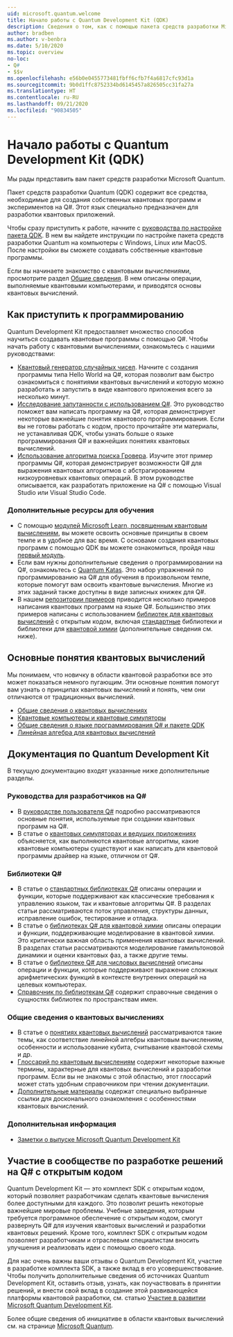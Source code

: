 ```yaml
---
uid: microsoft.quantum.welcome
title: Начало работы с Quantum Development Kit (QDK)
description: Сведения о том, как с помощью пакета средств разработки Microsoft Quantum начать создавать программные квантовые проекты на языке Q#.
author: bradben
ms.author: v-benbra
ms.date: 5/10/2020
ms.topic: overview
no-loc:
- Q#
- $$v
ms.openlocfilehash: e56b0e0455773481fbff6cfb7f4a6817cfc93d1a
ms.sourcegitcommit: 9b0d1ffc8752334bd6145457a826505cc31fa27a
ms.translationtype: HT
ms.contentlocale: ru-RU
ms.lasthandoff: 09/21/2020
ms.locfileid: "90834505"
---
```

# <a name="get-started-with-the-quantum-development-kit-qdk"></a>Начало работы с Quantum Development Kit (QDK)

Мы рады представить вам пакет средств разработки Microsoft Quantum.  

Пакет средств разработки Quantum (QDK) содержит все средства, необходимые для создания собственных квантовых программ и экспериментов на Q#. Этот язык специально предназначен для разработки квантовых приложений.

Чтобы сразу приступить к работе, начните с [руководства по настройке пакета QDK](xref:microsoft.quantum.install).
В нем вы найдете инструкции по настройке пакета средств разработки Quantum на компьютеры с Windows, Linux или MacOS. После настройки вы сможете создавать собственные квантовые программы.

Если вы начинаете знакомство с квантовыми вычислениями, просмотрите раздел [Общие сведения](xref:microsoft.quantum.overview.introduction). В нем описаны операции, выполняемые квантовыми компьютерами, и приводятся основы квантовых вычислений.

## <a name="get-started-programming"></a>Как приступить к программированию

Quantum Development Kit предоставляет множество способов научиться создавать квантовые программы с помощью Q#.
Чтобы начать работу с квантовыми вычислениями, ознакомьтесь с нашими руководствами:

* [Квантовый генератор случайных чисел](xref:microsoft.quantum.quickstarts.qrng). Начните с создания программы типа Hello World на Q#, которая позволит вам быстро ознакомиться с понятиями квантовых вычислений и которую можно разработать и запустить в виде квантового приложения всего за несколько минут.
* [Исследование запутанности с использованием Q#](xref:microsoft.quantum.write-program). Это руководство поможет вам написать программу на Q#, которая демонстрирует некоторые важнейшие понятия квантового программирования. Если вы не готовы работать с кодом, просто прочитайте эти материалы, не устанавливая QDK, чтобы узнать больше о языке программирования Q# и важнейших понятиях квантовых вычислений.
* [Использование алгоритма поиска Гровера](xref:microsoft.quantum.quickstarts.search). Изучите этот пример программы Q#, которая демонстрирует возможности Q# для выражения квантовых алгоритмов с абстрагированием низкоуровневых квантовых операций.
    В этом руководстве описывается, как разработать приложение на Q# с помощью Visual Studio или Visual Studio Code.

### <a name="learning-further"></a>Дополнительные ресурсы для обучения
* С помощью [модулей Microsoft Learn, посвященным квантовым вычислениям](https://docs.microsoft.com/learn/browse/?term=quantum), вы можете освоить основные принципы в своем темпе и в удобное для вас время. С основами создания квантовых программ с помощью QDK вы можете ознакомиться, пройдя наш [первый модуль](https://docs.microsoft.com/learn/modules/qsharp-create-first-quantum-development-kit/).
* Если вам нужны дополнительные сведения о программировании на Q#, ознакомьтесь с [Quantum Katas](https://github.com/Microsoft/QuantumKatas). Это набор упражнений по программированию на Q# для обучения в произвольном темпе, которые помогут вам освоить квантовые вычисления.
    Многие из этих заданий также доступны в виде записных книжек для Q#. 
* В нашем [репозитории примеров](https://github.com/Microsoft/Quantum) приводится несколько примеров написания квантовых программ на языке Q#. Большинство этих примеров написаны с использованием [библиотек для квантовых вычислений](https://github.com/Microsoft/QuantumLibraries) с открытым кодом, включая [стандартные](xref:microsoft.quantum.libraries.standard.intro) библиотеки и библиотеки для [квантовой химии](xref:microsoft.quantum.chemistry.concepts.intro) (дополнительные сведения см. ниже).

## <a name="key-concepts-for-quantum-computing"></a>Основные понятия квантовых вычислений

Мы понимаем, что новичку в области квантовой разработки все это может показаться немного пугающим. Эти основные понятия помогут вам узнать о принципах квантовых вычислений и понять, чем они отличаются от традиционных вычислений.

* [Общие сведения о квантовых вычислениях](xref:microsoft.quantum.overview.understanding)
* [Квантовые компьютеры и квантовые симуляторы](xref:microsoft.quantum.overview.simulators)
* [Общие сведения о языке программирования Q# и пакете QDK](xref:microsoft.quantum.overview.q-sharp)
* [Линейная алгебра для квантовых вычислений](xref:microsoft.quantum.overview.algebra)

## <a name="quantum-development-kit-documentation"></a>Документация по Quantum Development Kit

В текущую документацию входят указанные ниже дополнительные разделы.

### <a name="no-locq-developer-guides"></a>Руководства для разработчиков на Q#

* В [руководстве пользователя Q#](xref:microsoft.quantum.guide) подробно рассматриваются основные понятия, используемые при создании квантовых программ на Q#.
* В статье о [квантовых симуляторах и ведущих приложениях](xref:microsoft.quantum.machines) объясняется, как выполняются квантовые алгоритмы, какие квантовые компьютеры существуют и как написать для квантовой программы драйвер на языке, отличном от Q#.

### <a name="no-locq-libraries"></a>Библиотеки Q#

* В статье о [стандартных библиотеках Q#](xref:microsoft.quantum.libraries.standard.intro) описаны операции и функции, которые поддерживают как классические требования к управлению языком, так и квантовые алгоритмы Q#. 
    В разделах статьи рассматриваются поток управления, структуры данных, исправление ошибок, тестирование и отладка. 
* В статье о [библиотеках Q# для квантовой химии](xref:microsoft.quantum.chemistry.concepts.intro) описаны операции и функции, поддерживающие моделирование в квантовой химии. Это критически важная область применения квантовых вычислений. В разделах статьи рассматриваются моделирование гамильтоновой динамики и оценки квантовых фаз, а также другие темы.
* В статье о [библиотеке Q# для числовых вычислений](xref:microsoft.quantum.numerics.intro) описаны операции и функции, которые поддерживают выражение сложных арифметических функций в контексте внутренних операций на целевых компьютерах.
* [Справочник по библиотекам Q#](xref:microsoft.quantum.apiref-intro) содержит справочные сведения о сущностях библиотек по пространствам имен.

### <a name="general-quantum-computing"></a>Общие сведения о квантовых вычислениях

* В статье о [понятиях квантовых вычислений](xref:microsoft.quantum.concepts.intro) рассматриваются такие темы, как соответствие линейной алгебры квантовым вычислениям, особенности и использование кубита, считывание квантовой схемы и др.
* [Глоссарий по квантовым вычислениям](xref:microsoft.quantum.glossary) содержит некоторые важные термины, характерные для квантовых вычислений и разработки программ.
    Если вы не знакомы с этой областью, этот глоссарий может стать удобным справочником при чтении документации.
* [Дополнительные материалы](xref:microsoft.quantum.more-information) содержат специально выбранные ссылки для досконального ознакомления с особенностями квантовых вычислений.

### <a name="additional-info"></a>Дополнительная информация

* [Заметки о выпуске Microsoft Quantum Development Kit](xref:microsoft.quantum.relnotes)


## <a name="be-a-part-of-the-no-locq-open-source-community"></a>Участие в сообществе по разработке решений на Q# с открытым кодом

Quantum Development Kit — это комплект SDK с открытым кодом, который позволяет разработчикам сделать квантовые вычисления более доступными для каждого. Это позволит решить некоторые важнейшие мировые проблемы.  Учебные заведения, которым требуется программное обеспечение с открытым кодом, смогут развернуть Q# для изучения квантовых вычислений и разработки квантовых решений. Кроме того, комплект SDK с открытым кодом позволяет разработчикам и отраслевым специалистам вносить улучшения и реализовать идеи с помощью своего кода.

Для нас очень важны ваши отзывы о Quantum Development Kit, участие в разработке комплекта SDK, а также вклад в его усовершенствование.  Чтобы получить дополнительные сведения об источниках Quantum Development Kit, оставить отзыв, узнать, как поучаствовать в принятии решений, и внести свой вклад в создание этой развивающейся платформы квантовой разработки, см. статью [Участие в развитии Microsoft Quantum Development Kit](xref:microsoft.quantum.contributing).

Более общие сведения об инициативе в области квантовых вычислений см. на странице [Microsoft Quantum](https://www.microsoft.com/en-us/quantum/).
